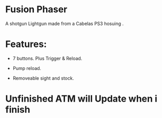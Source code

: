 # Fusion Phaser

A shotgun Lightgun made from a Cabelas PS3 hosuing .

# Features:

  - 7 buttons. Plus Trigger & Reload.

  - Pump reload.

  - Removeable sight and stock. 

# Unfinished ATM will Update when i finish
